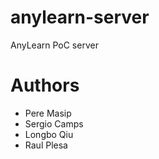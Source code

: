 # anylearn-server
AnyLearn PoC server

# Authors
- Pere Masip
- Sergio Camps
- Longbo Qiu
- Raul Plesa
